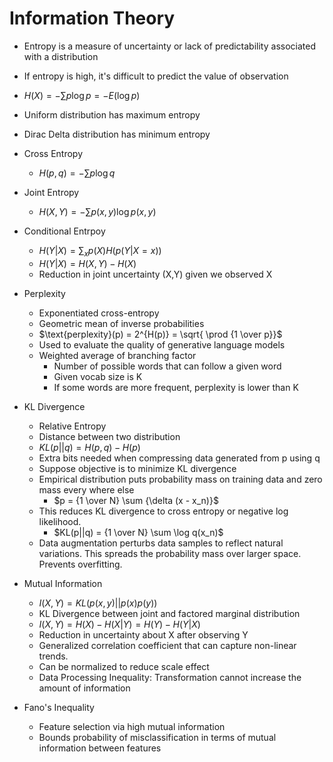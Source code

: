 # Information Theory

- Entropy is a measure of uncertainty or lack of predictability associated with a distribution
- If entropy is high, it's difficult to predict the value of observation
- $H(X) = - \sum p \log p = - E(\log p)$
- Uniform distribution has maximum entropy
- Dirac Delta distribution has minimum entropy

- Cross Entropy
    - $H(p,q) = -\sum p \log q$

- Joint Entropy
    - $H(X,Y) = -\sum p(x,y) \log p(x,y)$

- Conditional Entrpoy
    - $H(Y | X) = \sum_x p(X) H(p(Y | X=x))$
    - $H(Y|X) = H(X,Y) - H(X)$
    - Reduction in joint uncertainty (X,Y) given we observed X

- Perplexity
    - Exponentiated cross-entropy
    - Geometric mean of inverse probabilities
    - $\text{perplexity}(p) = 2^{H(p)} = \sqrt{ \prod {1 \over p}}$
    - Used to evaluate the quality of generative language models
    - Weighted average of branching factor
        - Number of possible words that can follow a given word
        - Given vocab size is K
        - If some words are more frequent, perplexity is lower than K

- KL Divergence
    - Relative Entropy
    - Distance between two distribution
    - $KL(p||q) = H(p,q) - H(p)$
    - Extra bits needed when compressing data generated from p using q
    - Suppose objective is to minimize KL divergence
    - Empirical distribution puts probability mass on training data and zero mass every where else
        - $p = {1 \over N} \sum {\delta (x - x_n)}$
    - This reduces KL divergence to cross entropy or negative log likelihood.
        - $KL(p||q) = {1 \over N} \sum \log q(x_n)$
    - Data augmentation perturbs data samples to reflect natural variations. This spreads the probability mass over larger space. Prevents overfitting.

- Mutual Information
    - $I(X,Y) = KL(p(x,y) || p(x)p(y))$
    - KL Divergence between joint and factored marginal distribution
    - $I(X,Y) = H(X) - H(X|Y) = H(Y) - H(Y|X)$
    - Reduction in uncertainty about X after observing Y
    - Generalized correlation coefficient that can capture non-linear trends.
    - Can be normalized to reduce scale effect
    - Data Processing Inequality: Transformation cannot increase the amount of information

- Fano's Inequality
    - Feature selection via high mutual information
    - Bounds probability of misclassification in terms of mutual information between features 